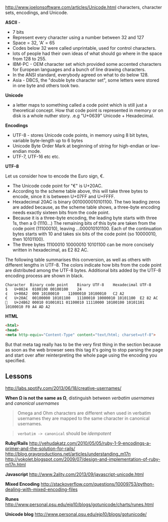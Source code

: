 http://www.joelonsoftware.com/articles/Unicode.html
characters, character sets, encodings, and Unicode.

**ASCII** - 
* 7 bits
* Represent every character using a number between 32 and 127
* Space = 32, 'A' = 65
* Codes below 32 were called unprintable, used for control characters.
* lots of people had their own ideas of what should go where in the space from 128 to 255.
* IBM-PC - OEM character set which provided some accented characters for European languages and a bunch of line drawing characters.
* In the ANSI standard, everybody agreed on what to do below 128.
* Asia - DBCS, the "double byte character set", some letters were stored in one byte and others took two. 

**Unicode**
- a letter maps to something called a code point which is still just a theoretical concept. How that code point is represented in memory or on disk is a whole nuther story. .e.g "U+0639" Unicode + Hexadecimal.

**Encodings**
- UTF-8 - stores Unicode code points, in memory using 8 bit bytes, variable byte-length up to 6 bytes
- Unicode Byte Order Mark at beginning of string for high-endian or low-endian mode.
- UTF-7, UTF-16 etc etc.

**UTF-8**

Let us consider how to encode the Euro sign, €.
* The Unicode code point for "€" is U+20AC.
* According to the scheme table above, this will take three bytes to encode, since it is between U+07FF and U+FFFF.
* Hexadecimal 20AC is binary 0010000010101100. The two leading zeros are added because, as the scheme table shows, a three-byte encoding needs exactly sixteen bits from the code point.
* Because it is a three-byte encoding, the leading byte starts with three 1s, then a 0 (1110...)
The remaining bits of this byte are taken from the code point (11100010), leaving ...000010101100.
Each of the continuation bytes starts with 10 and takes six bits of the code point (so 10000010, then 10101100).
* The three bytes 11100010 10000010 10101100 can be more concisely written in hexadecimal, as E2 82 AC.

The following table summarises this conversion, as well as others with different lengths in UTF-8. The colors indicate how bits from the code point are distributed among the UTF-8 bytes. Additional bits added by the UTF-8 encoding process are shown in black.

```
Character  Binary code point	Binary UTF-8	Hexadecimal UTF-8
$	U+0024	0100100	00100100	24
¢	U+00A2	000 10100010	11000010 10100010	C2 A2
€	U+20AC	00100000 10101100	11100010 10000010 10101100	E2 82 AC
𤭢	U+24B62	00010 01001011 01100010	11110000 10100100 10101101 10100010	F0 A4 AD A2
```

**HTML**

```html
<html>
<head>
<meta http-equiv="Content-Type" content="text/html; charset=utf-8">
```
But that meta tag really has to be the very first thing in the <head> section because as soon as the web browser sees this tag it's going to stop parsing the page and start over after reinterpreting the whole page using the encoding you specified.

## Lessons ##

http://labs.spotify.com/2013/06/18/creative-usernames/

**When Ω is not the same as Ω**, distinguish between _verbatim usernames_ and _canonical usernames_
> Omega and Ohm characters are different when used in verbatim usernames they are mapped to the same character in canonical usernames.

> ```verbatim -> canonical``` should be _idempotent_

**Ruby/Rails**
http://yehudakatz.com/2010/05/05/ruby-1-9-encodings-a-primer-and-the-solution-for-rails/
http://blog.grayproductions.net/articles/understanding_m17n
http://yokolet.blogspot.com/2009/07/design-and-implementation-of-ruby-m17n.html

**Javascript**
http://www.2ality.com/2013/09/javascript-unicode.html

**Mixed Encoding**
http://stackoverflow.com/questions/10009753/python-dealing-with-mixed-encoding-files

**Runes**
http://www.personal.psu.edu/ejp10/blogs/gotunicode/charts/runes.html

**Unicode blog**
http://www.personal.psu.edu/ejp10/blogs/gotunicode/
